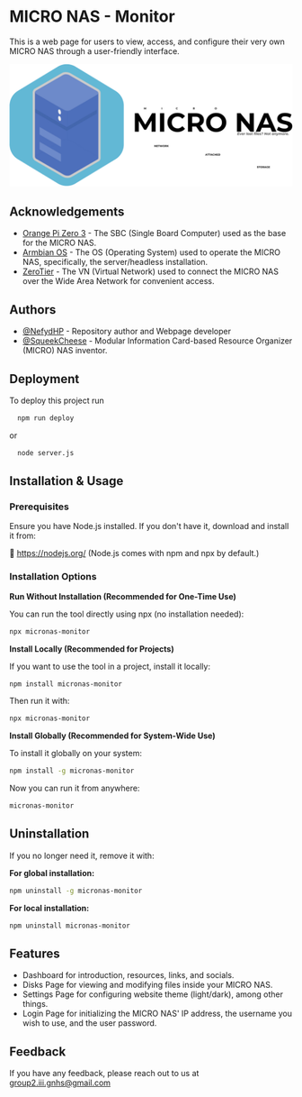 
# MICRO NAS - Monitor

This is a web page for users to view, access, and configure their very own MICRO NAS through a user-friendly interface.

![Logo](public/images/banner.png)
## Acknowledgements

 - [Orange Pi Zero 3](http://www.orangepi.org/html/hardWare/computerAndMicrocontrollers/details/Orange-Pi-Zero-3.html) - The SBC (Single Board Computer) used as the base for the MICRO NAS.
 - [Armbian OS](https://github.com/leeboby/armbian-images) - The OS (Operating System) used to operate the MICRO NAS, specifically, the server/headless installation.
 - [ZeroTier](https://www.zerotier.com/) - The VN (Virtual Network) used to connect the MICRO NAS over the Wide Area Network for convenient access.

## Authors

- [@NefydHP](https://github.com/NefydHP) - Repository author and Webpage developer 
- [@SqueekCheese](https://github.com/SqueekCheese) - Modular Information Card-based Resource Organizer (MICRO) NAS inventor.
## Deployment

To deploy this project run

```bash
  npm run deploy
```
or
```bash
  node server.js
``````
## Installation & Usage
### Prerequisites
Ensure you have Node.js installed. If you don't have it, download and install it from:

🔗 https://nodejs.org/
(Node.js comes with npm and npx by default.)

### Installation Options
**Run Without Installation (Recommended for One-Time Use)**

You can run the tool directly using npx (no installation needed):

```bash
npx micronas-monitor
```

**Install Locally (Recommended for Projects)**

If you want to use the tool in a project, install it locally:

```bash
npm install micronas-monitor
```

Then run it with:

```bash
npx micronas-monitor
```

**Install Globally (Recommended for System-Wide Use)**

To install it globally on your system:

```bash
npm install -g micronas-monitor
```

Now you can run it from anywhere:

```bash
micronas-monitor
```

## Uninstallation
If you no longer need it, remove it with:

**For global installation:**

```bash
npm uninstall -g micronas-monitor
```

**For local installation:**

```bash
npm uninstall micronas-monitor
```
## Features

- Dashboard for introduction, resources, links, and socials.
- Disks Page for viewing and modifying files inside your MICRO NAS.
- Settings Page for configuring website theme (light/dark), among other things.
- Login Page for initializing the MICRO NAS' IP address, the username you wish to use, and the user password.
## Feedback

If you have any feedback, please reach out to us at group2.iii.gnhs@gmail.com

